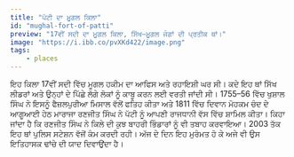```yaml
---
title: "ਪੱਟੀ ਦਾ ਮੂਗਲ ਕਿਲਾ"
id: "mughal-fort-of-patti"
preview: "17ਵੀਂ ਸਦੀ ਦਾ ਮੂਗਲ ਕਿਲਾ, ਸਿੱਖ–ਮੂਗਲ ਜੰਗਾਂ ਦੀ ਪ੍ਰਤੀਕ ਥਾਂ।"
image: "https://i.ibb.co/pvXKd422/image.png"
tags:  
    - places
---
```

ਇਹ ਕਿਲਾ 17ਵੀਂ ਸਦੀ ਵਿੱਚ ਮੂਗਲ ਹਕੀਮ ਦਾ ਆਫਿਸ ਅਤੇ ਰਹਾਇਸ਼ੀ ਘਰ ਸੀ। ਕਦੇ ਇਹ ਥਾਂ ਸਿੱਖ ਲੀਡਰਾਂ ਅਤੇ ਉਨ੍ਹਾਂ ਦੇ ਪਿੱਛੇ ਲੱਗੇ ਲੋਕਾਂ ਨੂੰ ਕਾਬੂ ਕਰਨ ਲਈ ਵਰਤੀ ਜਾਂਦੀ ਸੀ। 1755–56 ਵਿੱਚ ਖੁਸ਼ਾਲ ਸਿੰਘ ਨੇ ਇਸਨੂੰ ਫੈਜ਼ਲਪੁਰੀਆ ਮਿਸਾਲ ਵੱਲੋਂ ਫਤਿਹ ਕੀਤਾ ਅਤੇ 1811 ਵਿੱਚ ਦਿਵਾਨ ਮੋਹਕਮ ਚੰਦ ਦੇ ਆਗੂਆਈ ਹੇਠ ਮਾਰਾਜਾ ਰਣਜੀਤ ਸਿੰਘ ਨੇ ਪੱਟੀ ਨੂੰ ਆਪਣੀ ਰਾਜਧਾਨੀ ਵੱਸ ਵਿੱਚ ਸ਼ਾਮਿਲ ਕੀਤਾ। ਕਿਹਾ ਜਾਂਦਾ ਹੈ ਕਿ ਰਣਜੀਤ ਸਿੰਘ ਨੇ ਕਿਲੇ ਦੀ ਕੁਝ ਬਾਹਰੀ ਭਿੰਡਾਰਾਂ ਨੂੰ ਵੀ ਤਬਾਹ ਕਰਵਾਇਆ। 2003 ਤੱਕ ਇਹ ਥਾਂ ਪੁਲਿਸ ਸਟੇਸ਼ਨ ਵੱਜੋਂ ਕੰਮ ਕਰਦੀ ਰਹੀ। ਅੱਜ ਦੇ ਦਿਨ ਇਹ ਮੁਰੰਮਤ ਹੋ ਕੇ ਅਜੇ ਵੀ ਉਸ ਇਤਿਹਾਸਕ ਢਾਂਚੇ ਦੀ ਯਾਦ ਦਿਵਾਉਂਦਾ ਹੈ।
